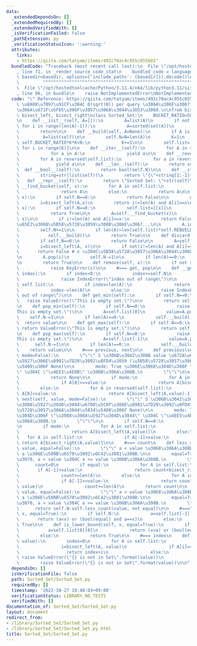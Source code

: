 ```yaml
---
data:
  _extendedDependsOn: []
  _extendedRequiredBy: []
  _extendedVerifiedWith: []
  _isVerificationFailed: false
  _pathExtension: py
  _verificationStatusIcon: ':warning:'
  attributes:
    links:
    - https://qiita.com/tatyam/items/492c70ac4c955c055602"
  bundledCode: "Traceback (most recent call last):\n  File \"/opt/hostedtoolcache/Python/3.11.4/x64/lib/python3.11/site-packages/onlinejudge_verify/documentation/build.py\"\
    , line 71, in _render_source_code_stat\n    bundled_code = language.bundle(stat.path,\
    \ basedir=basedir, options={'include_paths': [basedir]}).decode()\n          \
    \         ^^^^^^^^^^^^^^^^^^^^^^^^^^^^^^^^^^^^^^^^^^^^^^^^^^^^^^^^^^^^^^^^^^^^^^^^^^^^^^^^^\n\
    \  File \"/opt/hostedtoolcache/Python/3.11.4/x64/lib/python3.11/site-packages/onlinejudge_verify/languages/python.py\"\
    , line 96, in bundle\n    raise NotImplementedError\nNotImplementedError\n"
  code: "\" Reference: https://qiita.com/tatyam/items/492c70ac4c955c055602\"\n# \u203B\
    \ \u8A08\u7B97\u91CF\u304C O(sqrt(N)) per query \u306A\u306E\u3067, \u904E\u5EA6\
    \u306A\u671F\u5F85\u306F\u3057\u306A\u3044\u3053\u3068.\n\nfrom bisect import\
    \ bisect_left, bisect_right\nclass Sorted_Set:\n    BUCKET_RATIO=50\n    REBUILD_RATIO=170\n\
    \n    def __init__(self, A=[]):\n        A=list(A)\n        if not all(A[i]<A[i+1]\
    \ for i in range(len(A)-1)):\n            A=sorted(set(A))\n        self.__build(A)\n\
    \        return\n\n    def __build(self, A=None):\n        if A is None:\n   \
    \         A=list(self)\n\n        self.N=N=len(A)\n        K=1\n        while\
    \ self.BUCKET_RATIO*K*K<N:\n            K+=1\n\n        self.list=[A[N*i//K: N*(i+1)//K]\
    \ for i in range(K)]\n\n    def __iter__(self):\n        for A in self.list:\n\
    \            for a in A:\n                yield a\n\n    def __reversed__(self):\n\
    \        for A in reversed(self.list):\n            for a in reversed(A):\n  \
    \              yield a\n\n    def __len__(self):\n        return self.N\n\n  \
    \  def __bool__(self):\n        return bool(self.N)\n\n    def __str__(self):\n\
    \        string=str(list(self))\n        return \"{\"+string[1:-1]+\"}\"\n\n \
    \   def __repr__(self):\n        return \"Sorted Set: \"+str(self)\n\n    def\
    \ __find_bucket(self, x):\n        for A in self.list:\n            if x<=A[-1]:\n\
    \                return A\n        else:\n            return A\n\n    def __contains__(self,\
    \ x):\n        if self.N==0:\n            return False\n\n        A=self.__find_bucket(x)\n\
    \        i=bisect_left(A,x)\n        return i!=len(A) and A[i]==x\n\n    def add(self,\
    \ x):\n        if self.N==0:\n            self.list=[[x]]\n            self.N+=1\n\
    \            return True\n\n        A=self.__find_bucket(x)\n        i=bisect_left(A,\
    \ x)\n\n        if i!=len(A) and A[i]==x:\n            return False # x \u304C\
    \u65E2\u306B\u5B58\u5728\u3059\u308B\u306E\u3067...\n\n        A.insert(i,x)\n\
    \        self.N+=1\n\n        if len(A)>len(self.list)*self.REBUILD_RATIO:\n \
    \           self.__build()\n        return True\n\n    def discard(self, x):\n\
    \        if self.N==0:\n            return False\n\n        A=self.__find_bucket(x)\n\
    \        i=bisect_left(A, x)\n\n        if not(i!=len(A) and A[i]==x):\n     \
    \       return False # x \u304C\u5B58\u5728\u3057\u306A\u3044\u306E\u3067...\n\
    \n        A.pop(i)\n        self.N-=1\n\n        if len(A)==0:\n            self.__build()\n\
    \n        return True\n\n    def remove(self, x):\n        if not self.discard(x):\n\
    \            raise KeyError(x)\n\n    #=== get, pop\n\n    def __getitem__(self,\
    \ index):\n        if index<0:\n            index+=self.N\n            if index<0:\n\
    \                raise IndexError(\"index out of range\")\n\n        for A in\
    \ self.list:\n            if index<len(A):\n                return A[index]\n\
    \            index-=len(A)\n        else:\n            raise IndexError(\"index\
    \ out of range\")\n\n    def get_min(self):\n        if self.N==0:\n         \
    \   raise ValueError(\"This is empty set.\")\n\n        return self.list[0][0]\n\
    \n    def pop_min(self):\n        if self.N==0:\n            raise ValueError(\"\
    This is empty set.\")\n\n        A=self.list[0]\n        value=A.pop(0)\n    \
    \    self.N-=1\n\n        if len(A)==0:\n            self.__build()\n\n      \
    \  return value\n\n    def get_max(self):\n        if self.N==0:\n           \
    \ return ValueError(\"This is empty set.\")\n\n        return self.list[-1][-1]\n\
    \n    def pop_max(self):\n        if self.N==0:\n            raise ValueError(\"\
    This is empty set.\")\n\n        A=self.list[-1]\n        value=A.pop(-1)\n  \
    \      self.N-=1\n\n        if len(A)==0:\n            self.__build()\n\n    \
    \    return value\n\n    #=== previous, next\n\n    def previous(self, value,\
    \ mode=False):\n        \"\"\" S \u306B\u3042\u308B value \u672A\u6E80\u3067\u6700\
    \u5927\u306E\u8981\u7D20\u3092\u8FD4\u3059 (\u5B58\u5728\u3057\u306A\u3044\u5834\
    \u5408\u306F None)\n\n        mode: True \u306E\u3068\u304D\u306F \"\u672A\u6E80\
    \" \u304C \"\u4EE5\u4E0B\" \u306B\u306A\u308B.\n        \"\"\"\n\n        if self.N==0:\n\
    \            return None\n\n        if mode:\n            for A in reversed(self.list):\n\
    \                if A[0]<=value:\n                    return A[bisect_right(A,value)-1]\n\
    \        else:\n            for A in reversed(self.list):\n                if\
    \ A[0]<value:\n                    return A[bisect_left(A,value)-1]\n\n    def\
    \ next(self, value, mode=False):\n        \"\"\" S \u306B\u3042\u308B value \u3088\
    \u308A\u5927\u304D\u3044\u6700\u5C0F\u306E\u8981\u7D20\u3092\u8FD4\u3059 (\u5B58\
    \u5728\u3057\u306A\u3044\u5834\u5408\u306F None)\n\n        mode: True \u306E\u3068\
    \u304D\u306F \"\u3088\u308A\u5927\u304D\u3044\" \u304C \"\u4EE5\u4E0A\" \u306B\
    \u306A\u308B.\n        \"\"\"\n\n        if self.N==0:\n            return None\n\
    \n        if mode:\n            for A in self.list:\n                if A[-1]>=value:\n\
    \                    return A[bisect_left(A,value)]\n        else:\n         \
    \   for A in self.list:\n                if A[-1]>value:\n                   \
    \ return A[bisect_right(A,value)]\n\n    #=== count\n    def less_count(self,\
    \ value, equal=False):\n        \"\"\" a < value \u3068\u306A\u308B S \u306E\u5143\
    \ a \u306E\u500B\u6570\u3092\u6C42\u3081\u308B.\n\n        equal=True \u306A\u3089\
    \u3070, a < value \u304C a <= value \u306B\u306A\u308B.\n        \"\"\"\n\n  \
    \      count=0\n        if equal:\n            for A in self.list:\n         \
    \       if A[-1]>value:\n                    return count+bisect_right(A, value)\n\
    \                count+=len(A)\n        else:\n            for A in self.list:\n\
    \                if A[-1]>=value:\n                    return count+bisect_left(A,\
    \ value)\n                count+=len(A)\n        return count\n\n    def more_count(self,\
    \ value, equal=False):\n        \"\"\" a > value \u3068\u306A\u308B S \u306E\u5143\
    \ a \u306E\u500B\u6570\u3092\u6C42\u3081\u308B.\n\n        equal=True \u306A\u3089\
    \u3070, a > value \u304C a >= value \u306B\u306A\u308B.\n        \"\"\"\n\n  \
    \      return self.N-self.less_count(value, not equal)\n\n    #===\n    def is_upper_bound(self,\
    \ x, equal=True):\n        if self.N:\n            a=self.list[-1][-1]\n     \
    \       return (a<x) or (bool(equal) and a==x)\n        else:\n            return\
    \ True\n\n    def is_lower_bound(self, x, equal=True):\n        if self.N:\n \
    \           a=self.list[0][0]\n            return (x<a) or (bool(equal) and a==x)\n\
    \        else:\n            return True\n\n    #=== index\n    def index(self,\
    \ value):\n        index=0\n        for A in self.list:\n            if A[-1]>value:\n\
    \                i=bisect_left(A, value)\n                if A[i]==value:\n  \
    \                  return index+i\n                else:\n                   \
    \ raise ValueError(\"{} is not in Set\".format(value))\n            index+=len(A)\n\
    \        raise ValueError(\"{} is not in Set\".format(value))\n\n"
  dependsOn: []
  isVerificationFile: false
  path: Sorted_Set/Sorted_Set.py
  requiredBy: []
  timestamp: '2022-10-27 18:40:03+09:00'
  verificationStatus: LIBRARY_NO_TESTS
  verifiedWith: []
documentation_of: Sorted_Set/Sorted_Set.py
layout: document
redirect_from:
- /library/Sorted_Set/Sorted_Set.py
- /library/Sorted_Set/Sorted_Set.py.html
title: Sorted_Set/Sorted_Set.py
---
```

